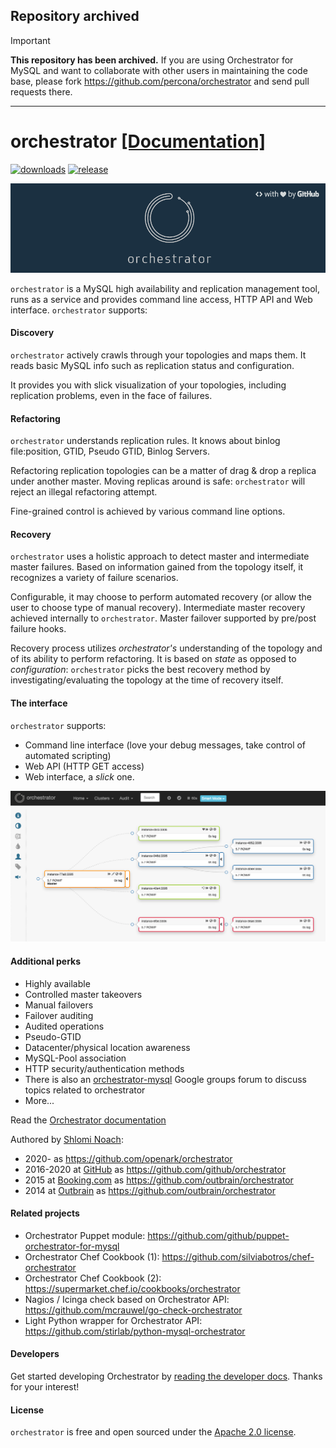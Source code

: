 ## Repository archived

> [!IMPORTANT]
> **This repository has been archived.** If you are using Orchestrator for MySQL and want to collaborate with other users in maintaining the code base, please fork https://github.com/percona/orchestrator and send pull requests there.

---

# orchestrator [[Documentation]](https://github.com/openark/orchestrator/tree/master/docs)

[![downloads](https://img.shields.io/github/downloads/openark/orchestrator/total.svg)](https://github.com/openark/orchestrator/releases) [![release](https://img.shields.io/github/release/openark/orchestrator.svg)](https://github.com/openark/orchestrator/releases)

![Orchestrator logo](https://github.com/openark/orchestrator/raw/master/docs/images/orchestrator-logo-wide.png)

`orchestrator` is a MySQL high availability and replication management tool, runs as a service and provides command line access, HTTP API and Web interface. `orchestrator` supports:

#### Discovery

`orchestrator` actively crawls through your topologies and maps them. It reads basic MySQL info such as replication status and configuration.

It provides you with slick visualization of your topologies, including replication problems, even in the face of failures.

#### Refactoring

`orchestrator` understands replication rules. It knows about binlog file:position, GTID, Pseudo GTID, Binlog Servers.

Refactoring replication topologies can be a matter of drag & drop a replica under another master. Moving replicas around is safe: `orchestrator` will reject an illegal refactoring attempt.

Fine-grained control is achieved by various command line options.

#### Recovery

`orchestrator` uses a holistic approach to detect master and intermediate master failures. Based on information gained from the topology itself, it recognizes a variety of failure scenarios.

Configurable, it may choose to perform automated recovery (or allow the user to choose type of manual recovery). Intermediate master recovery achieved internally to `orchestrator`. Master failover supported by pre/post failure hooks.

Recovery process utilizes _orchestrator's_ understanding of the topology and of its ability to perform refactoring. It is based on _state_ as opposed to _configuration_: `orchestrator` picks the best recovery method by investigating/evaluating the topology at the time of
recovery itself.

#### The interface

`orchestrator` supports:

- Command line interface (love your debug messages, take control of automated scripting)
- Web API (HTTP GET access)
- Web interface, a _slick_ one.

![Orcehstrator screenshot](docs/images/orchestrator-topology-8-screenshot.png)

#### Additional perks

- Highly available
- Controlled master takeovers
- Manual failovers
- Failover auditing
- Audited operations
- Pseudo-GTID
- Datacenter/physical location awareness
- MySQL-Pool association
- HTTP security/authentication methods
- There is also an [orchestrator-mysql](https://groups.google.com/forum/#!forum/orchestrator-mysql) Google groups forum to discuss topics related to orchestrator
- More...

Read the [Orchestrator documentation](https://github.com/openark/orchestrator/tree/master/docs)

Authored by [Shlomi Noach](https://github.com/shlomi-noach):

- 2020- as https://github.com/openark/orchestrator
- 2016-2020 at [GitHub](http://github.com) as https://github.com/github/orchestrator
- 2015 at [Booking.com](http://booking.com) as https://github.com/outbrain/orchestrator
- 2014 at [Outbrain](http://outbrain.com) as https://github.com/outbrain/orchestrator

#### Related projects

- Orchestrator Puppet module: https://github.com/github/puppet-orchestrator-for-mysql
- Orchestrator Chef Cookbook (1): https://github.com/silviabotros/chef-orchestrator
- Orchestrator Chef Cookbook (2): https://supermarket.chef.io/cookbooks/orchestrator
- Nagios / Icinga check based on Orchestrator API: https://github.com/mcrauwel/go-check-orchestrator
- Light Python wrapper for Orchestrator API: https://github.com/stirlab/python-mysql-orchestrator

#### Developers

Get started developing Orchestrator by [reading the developer docs](/docs/developers.md). Thanks for your interest!

#### License

`orchestrator` is free and open sourced under the [Apache 2.0 license](LICENSE).
